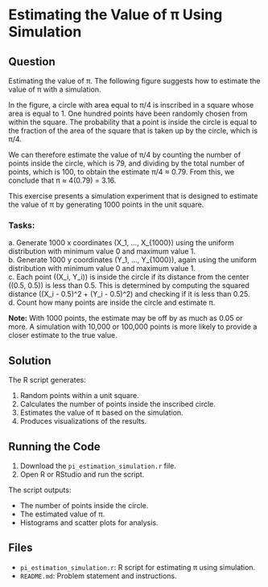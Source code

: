 
# Estimating the Value of π Using Simulation

## Question

Estimating the value of π. The following figure suggests how to estimate the value of π with a simulation.

In the figure, a circle with area equal to π/4 is inscribed in a square whose area is equal to 1. One hundred points have been randomly chosen from within the square. The probability that a point is inside the circle is equal to the fraction of the area of the square that is taken up by the circle, which is π/4. 

We can therefore estimate the value of π/4 by counting the number of points inside the circle, which is 79, and dividing by the total number of points, which is 100, to obtain the estimate π/4 ≈ 0.79. From this, we conclude that π ≈ 4(0.79) = 3.16.

This exercise presents a simulation experiment that is designed to estimate the value of π by generating 1000 points in the unit square.

### Tasks:
a. Generate 1000 x coordinates \(X_1, ..., X_{1000}\) using the uniform distribution with minimum value 0 and maximum value 1.  
b. Generate 1000 y coordinates \(Y_1, ..., Y_{1000}\), again using the uniform distribution with minimum value 0 and maximum value 1.  
c. Each point \((X_i, Y_i)\) is inside the circle if its distance from the center \((0.5, 0.5)\) is less than 0.5. This is determined by computing the squared distance \((X_i - 0.5)^2 + (Y_i - 0.5)^2\) and checking if it is less than 0.25.  
d. Count how many points are inside the circle and estimate π.  

**Note:** With 1000 points, the estimate may be off by as much as 0.05 or more. A simulation with 10,000 or 100,000 points is more likely to provide a closer estimate to the true value.

## Solution

The R script generates:
1. Random points within a unit square.
2. Calculates the number of points inside the inscribed circle.
3. Estimates the value of π based on the simulation.
4. Produces visualizations of the results.

## Running the Code

1. Download the `pi_estimation_simulation.r` file.
2. Open R or RStudio and run the script.

The script outputs:
- The number of points inside the circle.
- The estimated value of π.
- Histograms and scatter plots for analysis.

## Files

- `pi_estimation_simulation.r`: R script for estimating π using simulation.
- `README.md`: Problem statement and instructions.

